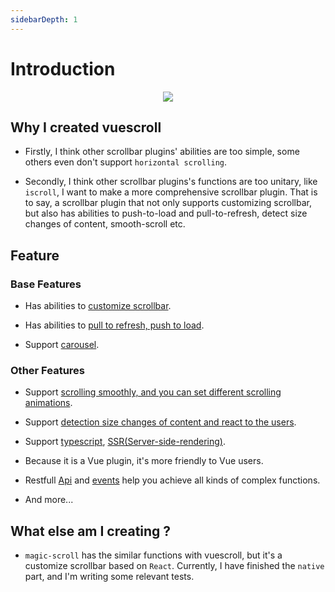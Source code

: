 ```yaml
---
sidebarDepth: 1
---
```


# Introduction

<p align="center">
  <img src="http://vuescrolljs.yvescoding.org/logo.png">
</p>

## Why I created vuescroll

- Firstly, I think other scrollbar plugins' abilities are too simple, some others even don't support `horizontal scrolling`.

- Secondly, I think other scrollbar plugins's functions are too unitary, like `iscroll`, I want to make a more comprehensive scrollbar plugin. That is to say, a scrollbar plugin that not only supports customizing scrollbar, but also has abilities to push-to-load and pull-to-refresh, detect size changes of content, smooth-scroll etc.

## Feature

### Base Features

- Has abilities to [customize scrollbar](https://vuescrolljs.yvescoding.org/demo/#customize-scrollbar).

- Has abilities to [pull to refresh, push to load](https://vuescrolljs.yvescoding.org/demo/#pull-refresh-or-push-load).

- Support [carousel](https://vuescrolljs.yvescoding.org/demo/#carousel).

### Other Features

- Support [scrolling smoothly, and you can set different scrolling animations](https://vuescrolljs.yvescoding.org/guide/configuration.html#scrollpanel).

- Support [detection size changes of content and react to the users](https://vuescrolljs.yvescoding.org/guide/configuration.html#vuescroll).

- Support [typescript](https://vuescrolljs.yvescoding.org/guide/typescript.html#introduction), [SSR(Server-side-rendering)](https://vuescrolljs.yvescoding.org/demo/#ssr-server-side-rendering-demo).

- Because it is a Vue plugin, it's more friendly to Vue users.

- Restfull [Api](https://vuescrolljs.yvescoding.org/guide/api.html) and [events](https://vuescrolljs.yvescoding.org/guide/event.html) help you achieve all kinds of complex functions.

- And more...

## What else am I creating ?

- `magic-scroll` has the similar functions with vuescroll, but it's a customize scrollbar based on `React`. Currently, I have finished the `native` part, and I'm writing some relevant tests.

